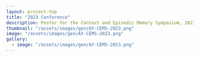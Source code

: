 ```yaml
---
layout: project-top
title: "2023 Conference"
description: Poster for the Context and Episodic Memory Symposium, 2023
thumbnail: "/assets/images/gen/AY-CEMS-2023.png"
image: "/assets/images/gen/AY-CEMS-2023.png"
gallery:
  - image: "/assets/images/gen/AY-CEMS-2023.png"
---
```


